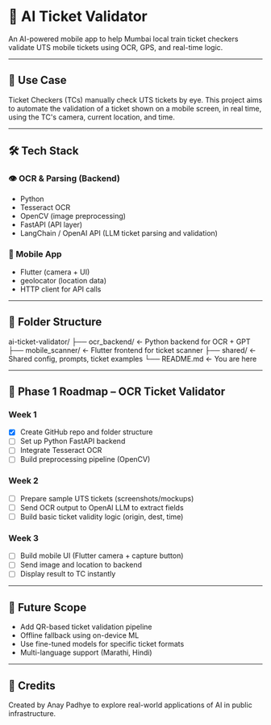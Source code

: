 # 🧾 AI Ticket Validator

An AI-powered mobile app to help Mumbai local train ticket checkers validate UTS mobile tickets using OCR, GPS, and real-time logic.

---

## 📌 Use Case
Ticket Checkers (TCs) manually check UTS tickets by eye. This project aims to automate the validation of a ticket shown on a mobile screen, in real time, using the TC's camera, current location, and time.

---

## 🛠️ Tech Stack

### 👁️ OCR & Parsing (Backend)
- Python
- Tesseract OCR
- OpenCV (image preprocessing)
- FastAPI (API layer)
- LangChain / OpenAI API (LLM ticket parsing and validation)

### 📱 Mobile App
- Flutter (camera + UI)
- geolocator (location data)
- HTTP client for API calls

---

## 📁 Folder Structure

ai-ticket-validator/ ├── ocr_backend/         ← Python backend for OCR + GPT ├── mobile_scanner/      ← Flutter frontend for ticket scanner ├── shared/              ← Shared config, prompts, ticket examples └── README.md            ← You are here

---

## 🚶 Phase 1 Roadmap – OCR Ticket Validator

### Week 1
- [x] Create GitHub repo and folder structure
- [ ] Set up Python FastAPI backend
- [ ] Integrate Tesseract OCR
- [ ] Build preprocessing pipeline (OpenCV)

### Week 2
- [ ] Prepare sample UTS tickets (screenshots/mockups)
- [ ] Send OCR output to OpenAI LLM to extract fields
- [ ] Build basic ticket validity logic (origin, dest, time)

### Week 3
- [ ] Build mobile UI (Flutter camera + capture button)
- [ ] Send image and location to backend
- [ ] Display result to TC instantly

---

## 🔮 Future Scope
- Add QR-based ticket validation pipeline
- Offline fallback using on-device ML
- Use fine-tuned models for specific ticket formats
- Multi-language support (Marathi, Hindi)

---

## 🙌 Credits
Created by Anay Padhye to explore real-world applications of AI in public infrastructure.